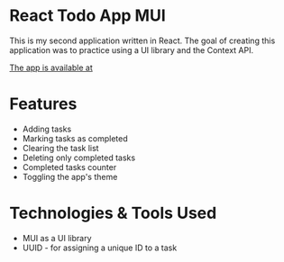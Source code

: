 # React Todo App MUI

This is my second application written in React.
The goal of creating this application was to practice using a UI library and the Context API.

[The app is available at ]([https://username.github.io/repository-name](https://yrsh-02-n.github.io/todo-app-mui/))

# Features

- Adding tasks
- Marking tasks as completed
- Clearing the task list
- Deleting only completed tasks
- Completed tasks counter
- Toggling the app's theme

# Technologies & Tools Used

- MUI as a UI library
- UUID - for assigning a unique ID to a task
